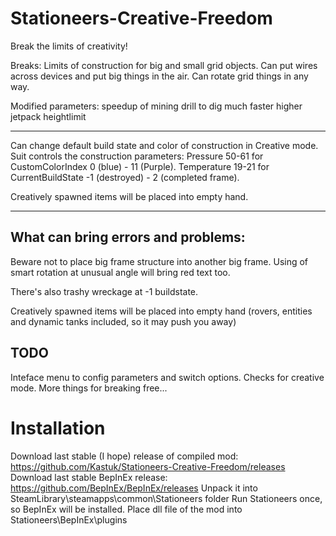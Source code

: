 # Stationeers-Creative-Freedom
Break the limits of creativity!

Breaks:
Limits of construction for big and small grid objects.
Can put wires across devices and put big things in the air.
Can rotate grid things in any way.

Modified parameters:
speedup of mining drill to dig much faster
higher jetpack heightlimit

---
Can change default build state and color of construction in Creative mode.
Suit controls the construction parameters:
Pressure 50-61 for CustomColorIndex 0 (blue) - 11 (Purple).
Temperature 19-21 for CurrentBuildState -1 (destroyed) - 2 (completed frame).

Creatively spawned items will be placed into empty hand.

---

What can bring errors and problems: 
---
Beware not to place big frame structure into another big frame. 
Using of smart rotation at unusual angle will bring red text too.

There's also trashy wreckage at -1 buildstate.

Creatively spawned items will be placed into empty hand (rovers, entities and dynamic tanks included, so it may push you away)

TODO
---
Inteface menu to config parameters and switch options.
Checks for creative mode.
More things for breaking free...

Installation
=============
Download last stable (I hope) release of compiled mod:
https://github.com/Kastuk/Stationeers-Creative-Freedom/releases
Download last stable BepInEx release:
https://github.com/BepInEx/BepInEx/releases
Unpack it into SteamLibrary\steamapps\common\Stationeers folder
Run Stationeers once, so BepInEx will be installed.
Place dll file of the mod into Stationeers\BepInEx\plugins
